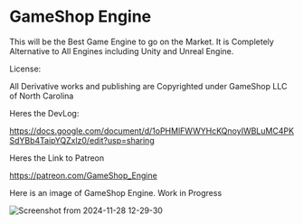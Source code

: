 # GameShop Engine

This will be the Best Game Engine to go on the Market.  It is Completely Alternative to All Engines including Unity and Unreal Engine.

License:

All Derivative works and publishing are Copyrighted under GameShop LLC of North Carolina

Heres the DevLog:

https://docs.google.com/document/d/1oPHMlFWWYHcKQnoyIWBLuMC4PKSdYBb4TaipYQZxlz0/edit?usp=sharing

Heres the Link to Patreon

https://patreon.com/GameShop_Engine

Here is an image of GameShop Engine.  Work in Progress


![Screenshot from 2024-11-28 12-29-30](https://github.com/user-attachments/assets/9c64244a-c584-4971-a1fb-3d724fbb2ea8)


